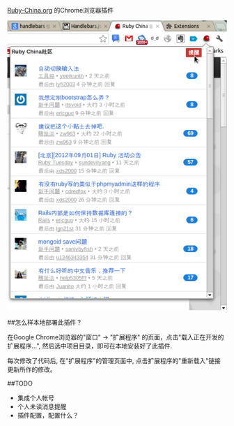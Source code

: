 [Ruby-China.org](http://ruby-china.org/) 的Chrome浏览器插件

![plugin preview](https://github.com/qichunren/ruby-china-chrome/raw/master/plugin_preview.png)

##怎么样本地部署此插件？

在Google Chrome浏览器的"窗口" -> "扩展程序" 的页面，点击"载入正在开发的扩展程序...", 然后选中项目目录，即可在本地安装好了此插件.

每次修改了代码后, 在"扩展程序"的管理页面中, 点击扩展程序的"重新载入"链接更新所作的修改。

##TODO

+ 集成个人帐号
+ 个人未读消息提醒
+ 插件配置，配置什么？